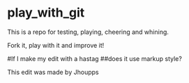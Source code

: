 # play_with_git

This is a repo for testing, playing, cheering and whining.

Fork it, play with it and improve it!


#If I make my edit with a hastag
##does it use markup style?

This edit was made by Jhoupps


